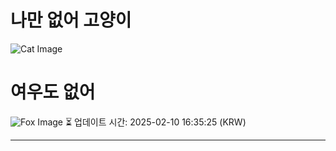 
# 나만 없어 고양이

![Cat Image](https://cdn2.thecatapi.com/images/DVWNJ5WIr.jpg)

# 여우도 없어
![Fox Image](https://randomfox.ca/images/4.jpg)
⏳ 업데이트 시간: 2025-02-10 16:35:25 (KRW)

---
